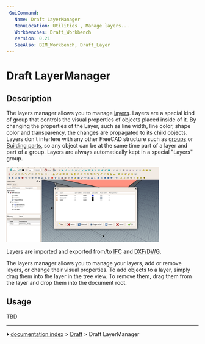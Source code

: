 ```yaml
---
 GuiCommand:
   Name: Draft LayerManager
   MenuLocation: Utilities , Manage layers...
   Workbenches: Draft_Workbench
   Version: 0.21
   SeeAlso: BIM_Workbench, Draft_Layer
---
```


# Draft LayerManager

## Description

The layers manager allows you to manage [layers](Draft_Layer.md). Layers are a special kind of group that controls the visual properties of objects placed inside of it. By changing the properties of the Layer, such as line width, line color, shape color and transparency, the changes are propagated to its child objects. Layers don\'t interfere with any other FreeCAD structure such as [groups](Std_Group.md) or [Building parts](Arch_BuildingPart.md), so any object can be at the same time part of a layer and part of a group. Layers are always automatically kept in a special \"Layers\" group.

<img alt="" src=images/BIM_layers_screenshot.png  style="width:400px;">

Layers are imported and exported from/to [IFC](Arch_IFC.md) and [DXF/DWG](Draft_DXF.md).

The layers manager allows you to manage your layers, add or remove layers, or change their visual properties. To add objects to a layer, simply drag them into the layer in the tree view. To remove them, drag them from the layer and drop them into the document root.

## Usage

TBD



---
⏵ [documentation index](../README.md) > [Draft](Draft_Workbench.md) > Draft LayerManager

